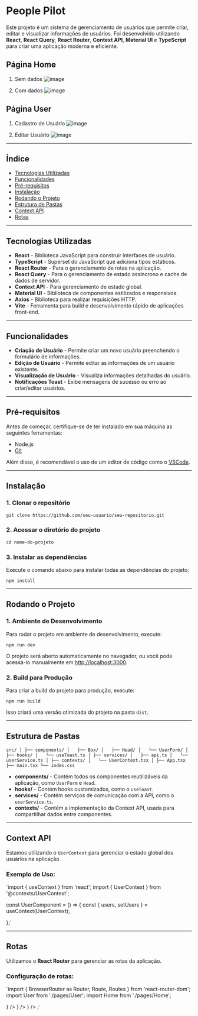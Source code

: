 # People Pilot

Este projeto é um sistema de gerenciamento de usuários que permite criar, editar e visualizar informações de usuários. Foi desenvolvido utilizando **React**, **React Query**, **React Router**, **Context API**, **Material UI** e **TypeScript** para criar uma aplicação moderna e eficiente.
## Página Home 
1. Sem dados
![image](https://github.com/user-attachments/assets/f3801d53-859e-4baa-907a-4bed891868fb)

2. Com dados
![image](https://github.com/user-attachments/assets/7eaad1c4-0da5-4373-a466-8fdd7b07afa9)


## Página User
1. Cadastro de Usuário
   ![image](https://github.com/user-attachments/assets/385d5958-2153-4e2a-b8bc-e88f77713f42)

2. Editar Usuário
   ![image](https://github.com/user-attachments/assets/8cefc8bb-6297-4f9b-b80a-45d2fa21256c)

---

## **Índice**

- [Tecnologias Utilizadas](#tecnologias-utilizadas)
- [Funcionalidades](#funcionalidades)
- [Pré-requisitos](#pr%C3%A9-requisitos)
- [Instalação](#instala%C3%A7%C3%A3o)
- [Rodando o Projeto](#rodando-o-projeto)
- [Estrutura de Pastas](#estrutura-de-pastas)
- [Context API](#context-api)
- [Rotas](#rotas)

---

## **Tecnologias Utilizadas**

- **React** - Biblioteca JavaScript para construir interfaces de usuário.
- **TypeScript** - Superset do JavaScript que adiciona tipos estáticos.
- **React Router** - Para o gerenciamento de rotas na aplicação.
- **React Query** - Para o gerenciamento de estado assíncrono e cache de dados de servidor.
- **Context API** - Para gerenciamento de estado global.
- **Material UI** - Biblioteca de componentes estilizados e responsivos.
- **Axios** - Biblioteca para realizar requisições HTTP.
- **Vite** - Ferramenta para build e desenvolvimento rápido de aplicações front-end.

---

## **Funcionalidades**

- **Criação de Usuário** - Permite criar um novo usuário preenchendo o formulário de informações.
- **Edição de Usuário** - Permite editar as informações de um usuário existente.
- **Visualização de Usuário** - Visualiza informações detalhadas do usuário.
- **Notificações Toast** - Exibe mensagens de sucesso ou erro ao criar/editar usuários.

---

## **Pré-requisitos**

Antes de começar, certifique-se de ter instalado em sua máquina as seguintes ferramentas:

- Node.js
- [Git](https://git-scm.com/)

Além disso, é recomendável o uso de um editor de código como o [VSCode](https://code.visualstudio.com/).

---

## **Instalação**

### 1. **Clonar o repositório**

`git clone https://github.com/seu-usuario/seu-repositorio.git`

### 2. **Acessar o diretório do projeto**

`cd nome-do-projeto`

### 3. **Instalar as dependências**

Execute o comando abaixo para instalar todas as dependências do projeto:

`npm install`

---

## **Rodando o Projeto**

### 1. **Ambiente de Desenvolvimento**

Para rodar o projeto em ambiente de desenvolvimento, execute:



`npm run dev`

O projeto será aberto automaticamente no navegador, ou você pode acessá-lo manualmente em [http://localhost:3000](http://localhost:3000).

### 2. **Build para Produção**

Para criar a build do projeto para produção, execute:

`npm run build`

Isso criará uma versão otimizada do projeto na pasta `dist`.

---

## **Estrutura de Pastas**

`src/
│
├── components/
│   ├── Box/
│   ├── Head/
│   └── UserForm/
│
├── hooks/
│   └── useToast.ts
│
├── services/
│   ├── api.ts
│   └── userService.ts
│
├── contexts/
│   └── UserContext.tsx
│
├── App.tsx
├── main.tsx
└── index.css`

- **components/** - Contém todos os componentes reutilizáveis da aplicação, como `UserForm` e `Head`.
- **hooks/** - Contém hooks customizados, como o `useToast`.
- **services/** - Contém serviços de comunicação com a API, como o `userService.ts`.
- **contexts/** - Contém a implementação da Context API, usada para compartilhar dados entre componentes.

---

## **Context API**

Estamos utilizando o `UserContext` para gerenciar o estado global dos usuários na aplicação.

### Exemplo de Uso:

`import { useContext } from 'react';
import { UserContext } from '@contexts/UserContext';

const UserComponent = () => {
const { users, setUsers } = useContext(UserContext);

};`

---

## **Rotas**

Utilizamos o **React Router** para gerenciar as rotas da aplicação.

### Configuração de rotas:

`import { BrowserRouter as Router, Route, Routes } from 'react-router-dom';
import User from './pages/User';
import Home from './pages/Home';

<Router>
  <Routes>
    <Route path="/" element={<Home />} />
    <Route path="/user/:id" element={<User />} />
    <Route path="/create-user" element={<User />} />
  </Routes>
</Router>;`
